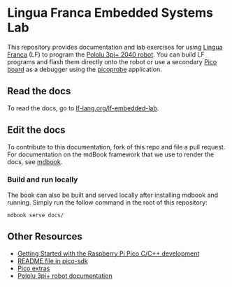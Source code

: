 # Lingua Franca Embedded Systems Lab
This repository provides documentation and lab exercises for using [Lingua Franca](https://www.lf-lang.org/) (LF) to program the [Pololu 3pi+ 2040 robot](https://www.pololu.com/docs/0J86).
You can build LF programs and flash them directly onto the robot or use a secondary [Pico board](https://www.raspberrypi.com/products/raspberry-pi-pico/) as a debugger using the [picoprobe](https://github.com/raspberrypi/picoprobe) application.

## Read the docs
To read the docs, go to [lf-lang.org/lf-embedded-lab](https://www.lf-lang.org/lf-embedded-lab/). 

## Edit the docs
To contribute to this documentation, fork of this repo and file a pull request.
For documentation on the mdBook framework that we use to render the docs, see [mdbook](https://github.com/rust-lang/mdBook/).

### Build and run locally
The book can also be built and served locally after installing mdbook and running.
Simply run the follow command in the root of this repository:
```
mdbook serve docs/
```

## Other Resources
* [Getting Started with the Raspberry Pi Pico C/C++ development](https://rptl.io/pico-get-started)
* [README file in pico-sdk](https://github.com/raspberrypi/pico-sdk)
* [Pico extras](https://github.com/raspberrypi/pico-extras)
* [Pololu 3pi+ robot documentation](https://www.pololu.com/docs/0J86)
